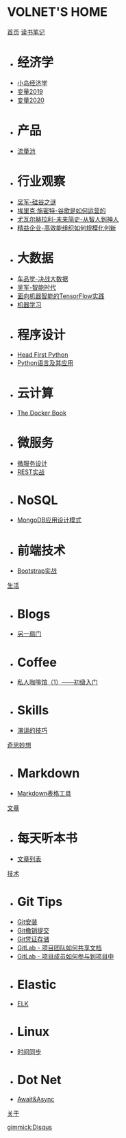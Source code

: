 # VOLNET'S HOME

[首页](index.md)
[读书笔记]()

  * # 经济学
  * [小岛经济学](docs/book/HowAnEconomyGrowsAndWhyItCrashes/README.md)
  * [变量2019](docs/book/Variable2019/README.md)
  * [变量2020](docs/book/Variable2020/README.md)
  * # 产品
  * [流量池](docs/book/杨飞-流量池/README.md)
  * # 行业观察
  * [吴军-硅谷之谜](docs/book/吴军-硅谷之谜/README.md)
  * [埃里克·施密特-谷歌是如何运营的](docs/book/HowGoogleWorks/README.md)
  * [尤瓦尔赫拉利-未来简史-从智人到神人](docs/book/尤瓦尔赫拉利-未来简史-从智人到神人/README.md)
  * [精益企业-高效能组织如何规模化创新](docs/book/LeanEnterprise/README.md)
  * # 大数据
  * [车品觉-决战大数据](docs/book/车品觉-决战大数据/README.md)
  * [吴军-智能时代](docs/book/吴军-智能时代/README.md)
  * [面向机器智能的TensorFlow实践](docs/book/TensorFlowForMachineIntelligence/README.md)
  * [机器学习](docs/book/MachineLearning/README.md)
  * # 程序设计
  * [Head First Python](docs/book/HeadFirstPython/README.md)
  * [Python语言及其应用](docs/book/IntroducingPython/README.md)
  * # 云计算
  * [The Docker Book](docs/book/TheDockerBook/README.md)
  * # 微服务
  * [微服务设计](docs/book/BuildingMicroservices/README.md)
  * [REST实战](docs/book/RESTinPractice/README.md)
  * # NoSQL
  * [MongoDB应用设计模式](docs/book/MongoDBAppliedDesignPatterns/README.md)
  * # 前端技术
  * [Bootstrap实战](docs/book/BootstrapSiteBlueprints/README.md)

[生活]()

  * # Blogs
  * [另一扇门](/blog)
  * # Coffee
  * [私人咖啡馆（1）——初级入门](docs/life/coffee/coffee-introduce.md)
  * # Skills
  * [演讲的技巧](docs/life/skills/speech.md)

[奇思妙想]()

  * # Markdown
  * [Markdown表格工具](programs/Markdown/MarkdownTable.html)

[文章]()

  * # 每天听本书
  * [文章列表](docs/article/catalog.md)

[技术]()

  * # Git Tips
  * [Git安装](docs/tech/git/tips/install.md)
  * [Git撤销提交](docs/tech/git/tips/reset-to-old-version.md)
  * [Git凭证存储](docs/tech/git/tips/git-credentials.md)
  * [GitLab - 项目团队如何共享文档](docs/tech/git/scenes/share-docs.md)
  * [GitLab - 项目成员如何参与到项目中](docs/tech/git/scenes/participate-project-members.md)
  * # Elastic
  * [ELK](docs/tech/elastic/)
  * # Linux
  * [时间同步](docs/tech/linux/system/utctime.md)
  * # Dot Net
  * [Await&Async](docs/tech/csharp/await-async.md)

[关于](about.md)

[gimmick:Disqus](volnet)
